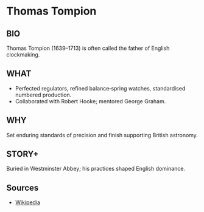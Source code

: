 ---
---
# Thomas Tompion

## BIO
Thomas Tompion (1639–1713) is often called the father of English clockmaking.

## WHAT
- Perfected regulators, refined balance‑spring watches, standardised numbered production.
- Collaborated with Robert Hooke; mentored George Graham.

## WHY
Set enduring standards of precision and finish supporting British astronomy.

## STORY+
Buried in Westminster Abbey; his practices shaped English dominance.

## Sources
- [Wikipedia](https://en.wikipedia.org/wiki/Thomas_Tompion)
